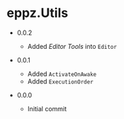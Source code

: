 # eppz.Utils

* 0.0.2

	+ Added *Editor Tools* into `Editor`

* 0.0.1

	+ Added `ActivateOnAwake`
	+ Added `ExecutionOrder`

* 0.0.0

	+ Initial commit